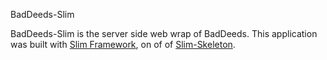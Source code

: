 BadDeeds-Slim

BadDeeds-Slim is the server side web wrap of BadDeeds. This application was
built with [Slim Framework](slimframework.com), on of of
[Slim-Skeleton](https://github.com/slimphp/Slim-Skeleton).
